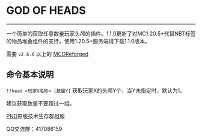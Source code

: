 # GOD OF HEADS
---------
一个简单的获取任意数量玩家头颅的插件。1.1.0更新了对MC1.20.5+代替NBT标签的物品堆叠组件的支持，使用1.20.5+服务端请下载1.1.0版本。

需要 `v2.6.0` 以上的 [MCDReforged](https://github.com/Fallen-Breath/MCDReforged)

##  命令基本说明

`!!head <玩家X名称> [数量Y]` 获取玩家X的头颅Y个，当Y未指定时，默认为1。

建议获取数量不要超过一组。

[PND](https://github.com/orgs/Passion-Never-Dissipate/repositories)原版技术生存群组服

QQ交流群：417086159








